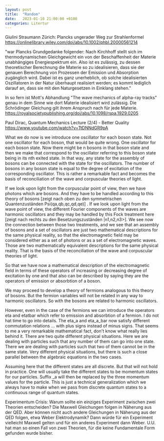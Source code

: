 ```yaml
---
layout: post
title:  "Random"
date:   2023-01-10 21:00:00 +0100
categories: Litertur
---
```

Giulini Straumann Zürich: Plancks ungerader Weg zur Strahlenformel https://onlinelibrary.wiley.com/doi/abs/10.1002/phbl.20000561214

"war Plancks Grundgedanke folgender: Nach Kirchhoff stellt sich im thermodynamischen Gleichgewicht ein von der Beschaffenheit der Materie unabhängiges Energiespektrum ein. Also ist es zulässig, zu dessen theoretischer Berechnung die Materie so zu idealisieren, dass sie der genauen Berechnung von Prozessen der Emission und Absorption zugänglich wird. Dabei ist es ganz unerheblich, ob solche idealisierten Oszillatoren in der Natur überhaupt realisiert werden; es kommt lediglich darauf an, dass sie mit den Naturgesetzen in Einklang stehen."

In so fern ist Mott's Abhandlung "The wave mechanics of alpha-ray tracks" genau in dem Sinne wie dort Materie idealisiert wird zulässig. Die Schrödinger Gleichung gilt ihrem Anspruch nach für jede Materie.
https://royalsocietypublishing.org/doi/abs/10.1098/rspa.1929.0205

Paul Dirac, Quantum Mechanics Lecture (2/4) - Better Quality
https://www.youtube.com/watch?v=TtDNNdGR9pA

What we do now is we introduce one oscillator for each boson state. Not one oscillator for each boson, that would be quite wrong. One oscillator for each boson state. Now there might be n bosons in that boson state and then we make that correspond to the oscillator referring to this boson state being in its nth exited state. In that way, any state for the assembly of bosons can be connected with the state for the oscillators. The number of bosons in any boson state is equal to the degree of excitation of the corresponding oscillator. This is rather a remarkable fact and becomes the basis of reconciliation of the wave and corpuscular theories of light.

If we look upon light from the corpuscular point of view, then we have photons which are bosons. And they have to be handled according to this theory of bosons [zeigt nach oben zu den symmetrischen Quantenzuständen Psi(qa,qb,qc,qd,qe)] . If we look upon light from the wave point of view, the different Fourier components of the waves are harmonic oscillators and they may be handled by this Fock treatment here [zeigt nach rechts zu den Besetzungszuständen |n1,n2,n3>]. We see now the connection between those two treatments, and we see that an assembly of bosons and a set of oscillators are just two mathematical descriptions for the same physical reality, so that the electromagnetic field may be considered either as a set of photons or as a set of electromagnetic waves. Those are two mathematically equivalent descriptions for the same physical reality. That is the basis of the reconciliation of the wave and corpuscular theories of light.

So that we have now a mathematical description of the electromagnetic field in terms of these operators of increasing or decreasing degree of excitation by one and that also can be described by saying they are the operators of emission or absorbtion of a boson. 

We may proceed to develop a theory of fermions analogous to this theory of bosons. But the fermion variables will not be related in any way to harmonic oscillators. So with the bosons are related to harmonic oscillators.

However, even in the case of the fermions we can introduce the operators eta and etatbar which refer to emission and absorbtion of a fermion. I do not hat time to go into details. The eta_a and eta_a_bar now satisfy different commutation relations ... with plus signs instead of minus signs. That seems to me a very remarkable mathematical fact, don't know what really lies behind it. There are two quite different physical situations. Here we are dealing with particles such that any number of them can go into one state. There we are dealing with particles such that two of them cannot be in the same state. Very different physical situations, but there is such a close parallel between the algebraic equations in the two cases.

Assuming here that the different states are all discrete. But that will not hold in practice. One will usually take the different states to be momentum states for our particles. Suffix _a will then be replaced by the three momentum values for the particle. This is just a technical generalization which we always have to make when we pass from discrete quantum states to a continuous range of quantum states.

Experimentum Crisis: Warum sollte ein einziges Experiment zwischen zwei Theorien entscheiden? Die Maxwell Gleichungen folgen in Näherung aus der QED. Aber können nicht auch andere Gleichungen in Näherung aus der QED folgen, etwa Weber Elektrodynamik? Dann würde für ein Experiment vielleicht Maxwell gelten und für ein anderes Experiment dann Weber. U.U. hat man so einen Fall von zwei Theorien, für die keine Fundamentale Form gefunden wurde bisher.
